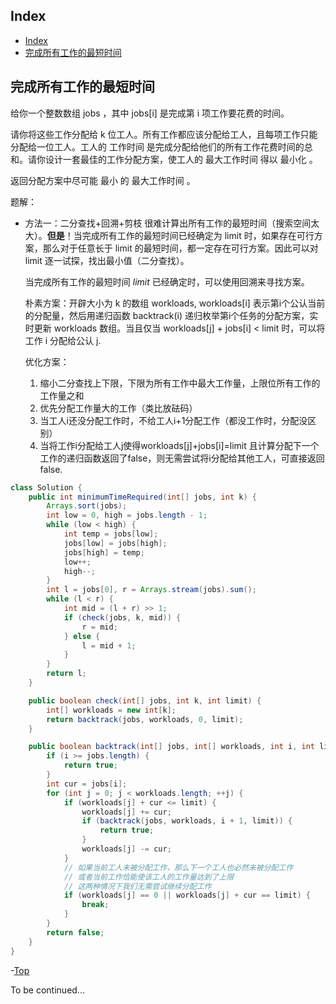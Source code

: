 <head>
<script src="https://cdn.mathjax.org/mathjax/latest/MathJax.js?config=TeX-AMS-MML_HTMLorMML" type="text/javascript"></script> <script type="text/x-mathjax-config"> MathJax.Hub.Config({ tex2jax: { skipTags: ['script', 'noscript', 'style', 'textarea', 'pre'], inlineMath: [['$','$']] } }); </script>
</head>

## Index
- [Index](#index)
- [完成所有工作的最短时间](#完成所有工作的最短时间)

## 完成所有工作的最短时间
给你一个整数数组 jobs ，其中 jobs[i] 是完成第 i 项工作要花费的时间。

请你将这些工作分配给 k 位工人。所有工作都应该分配给工人，且每项工作只能分配给一位工人。工人的 工作时间 是完成分配给他们的所有工作花费时间的总和。请你设计一套最佳的工作分配方案，使工人的 最大工作时间 得以 最小化 。

返回分配方案中尽可能 最小 的 最大工作时间 。

题解：
* 方法一：二分查找+回溯+剪枝
  很难计算出所有工作的最短时间（搜索空间太大）。**但是**！当完成所有工作的最短时间已经确定为 limit 时，如果存在可行方案，那么对于任意长于 limit 的最短时间，都一定存在可行方案。因此可以对 limit 逐一试探，找出最小值（二分查找）。
  
  当完成所有工作的最短时间 $limit$ 已经确定时，可以使用回溯来寻找方案。

  朴素方案：开辟大小为 k 的数组 workloads, workloads[i] 表示第i个公认当前的分配量，然后用递归函数 backtrack(i) 递归枚举第i个任务的分配方案，实时更新 workloads 数组。当且仅当 workloads[j] + jobs[i] < limit 时，可以将工作 i 分配给公认 j.

  优化方案：
  1. 缩小二分查找上下限，下限为所有工作中最大工作量，上限位所有工作的工作量之和
  2. 优先分配工作量大的工作（类比放砝码）
  3. 当工人i还没分配工作时，不给工人i+1分配工作（都没工作时，分配没区别）
  4. 当将工作i分配给工人j使得workloads[j]+jobs[i]=limit 且计算分配下一个工作的递归函数返回了false，则无需尝试将i分配给其他工人，可直接返回false.

```java
class Solution {
    public int minimumTimeRequired(int[] jobs, int k) {
        Arrays.sort(jobs);
        int low = 0, high = jobs.length - 1;
        while (low < high) {
            int temp = jobs[low];
            jobs[low] = jobs[high];
            jobs[high] = temp;
            low++;
            high--;
        }
        int l = jobs[0], r = Arrays.stream(jobs).sum();
        while (l < r) {
            int mid = (l + r) >> 1;
            if (check(jobs, k, mid)) {
                r = mid;
            } else {
                l = mid + 1;
            }
        }
        return l;
    }

    public boolean check(int[] jobs, int k, int limit) {
        int[] workloads = new int[k];
        return backtrack(jobs, workloads, 0, limit);
    }

    public boolean backtrack(int[] jobs, int[] workloads, int i, int limit) {
        if (i >= jobs.length) {
            return true;
        }
        int cur = jobs[i];
        for (int j = 0; j < workloads.length; ++j) {
            if (workloads[j] + cur <= limit) {
                workloads[j] += cur;
                if (backtrack(jobs, workloads, i + 1, limit)) {
                    return true;
                }
                workloads[j] -= cur;
            }
            // 如果当前工人未被分配工作，那么下一个工人也必然未被分配工作
            // 或者当前工作恰能使该工人的工作量达到了上限
            // 这两种情况下我们无需尝试继续分配工作
            if (workloads[j] == 0 || workloads[j] + cur == limit) {
                break;
            }
        }
        return false;
    }
}

```

-[Top](#index)



To be continued...